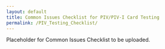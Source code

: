 ```yaml
---
layout: default
title: Common Issues Checklist for PIV/PIV-I Card Testing
permalink: /PIV_Testing_Checklist/
---
```

Placeholder for Common Issues Checklist to be uploaded.
